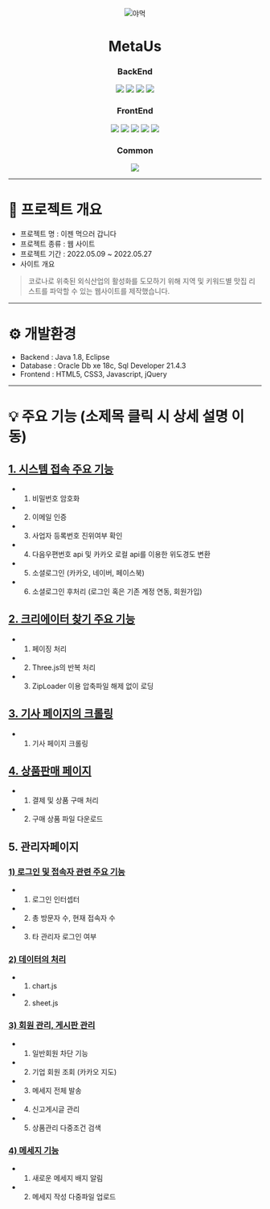 <div align="center">   
   
![야먹](https://user-images.githubusercontent.com/99188096/180593694-d9eeff0f-fb19-4bb1-a128-28bdea95055e.PNG)



# MetaUs
   
### BackEnd   
<img src="https://img.shields.io/badge/Java-007396?style=for-the-badge&logo=Java&logoColor=white"/></a>
<img src="https://img.shields.io/badge/Oracle-red?style=for-the-badge&logo=oracle&logoColor=white"/></a>
<img src="https://img.shields.io/badge/SqlDeveloper-548294?style=for-the-badge&logo=sqldeveloper&logoColor=white"/></a>
<img src="https://img.shields.io/badge/Tomcat-F8DC75?style=for-the-badge&logo=apachetomcat&logoColor=black"/></a>
### FrontEnd   
<img src="https://img.shields.io/badge/Html5-E34F26?style=for-the-badge&logo=Html5&logoColor=white"/></a>
<img src="https://img.shields.io/badge/CSS3-1572B6?style=for-the-badge&logo=CSS3&logoColor=white"/></a>
<img src="https://img.shields.io/badge/JavaScript-F7DF1E?style=for-the-badge&logo=javascript&logoColor=black"/></a>
<img src="https://img.shields.io/badge/jQuery-0769AD?style=for-the-badge&logo=jquery&logoColor=white"/></a>
<img src="https://img.shields.io/badge/Bootstrap-7952B3?style=for-the-badge&logo=bootstrap&logoColor=white"/></a>   
### Common   
<img src="https://img.shields.io/badge/kakao-FFCD00?style=for-the-badge&logo=kakao&logoColor=black"/></a>



</div>

***
# 📌 프로젝트 개요

- 프로젝트 명 : 이젠 먹으러 갑니다
- 프로젝트 종류 : 웹 사이트
- 프로젝트 기간 : 2022.05.09 ~ 2022.05.27
- 사이트 개요   
> 코로나로 위축된 외식산업의 활성화를 도모하기 위해 지역 및 키워드별 맛집 리스트를 파악할 수 있는 웹사이트를 제작했습니다.



   
***
# :gear: 개발환경

- Backend : Java 1.8, Eclipse
- Database : Oracle Db xe 18c, Sql Developer 21.4.3
- Frontend : HTML5, CSS3, Javascript, jQuery


***
# :bulb: 주요 기능 (소제목 클릭 시 상세 설명 이동)

## [1. 시스템 접속 주요 기능](https://github.com/KimJinoook/metaus/blob/main/%EC%A3%BC%EC%9A%94%EA%B8%B0%EB%8A%A5%EC%84%A4%EB%AA%85/systemConnect.md)   
   - 1. 비밀번호 암호화
   - 2. 이메일 인증
   - 3. 사업자 등록번호 진위여부 확인
   - 4. 다음우편번호 api 및 카카오 로컬 api를 이용한 위도경도 변환
   - 5. 소셜로그인 (카카오, 네이버, 페이스북)
   - 6. 소셜로그인 후처리 (로그인 혹은 기존 계정 연동, 회원가입)   
   
## [2. 크리에이터 찾기 주요 기능](https://github.com/KimJinoook/metaus/blob/main/%EC%A3%BC%EC%9A%94%EA%B8%B0%EB%8A%A5%EC%84%A4%EB%AA%85/findCreate.md)   
   - 1. 페이징 처리
   - 2. Three.js의 반복 처리
   - 3. ZipLoader 이용 압축파일 해제 없이 로딩   

## [3. 기사 페이지의 크롤링](https://github.com/KimJinoook/metaus/blob/main/%EC%A3%BC%EC%9A%94%EA%B8%B0%EB%8A%A5%EC%84%A4%EB%AA%85/newsCrawling.md)   
   - 1. 기사 페이지 크롤링   

## [4. 상품판매 페이지](https://github.com/KimJinoook/metaus/blob/main/%EC%A3%BC%EC%9A%94%EA%B8%B0%EB%8A%A5%EC%84%A4%EB%AA%85/pay.md)
   - 1. 결제 및 상품 구매 처리
   - 2. 구매 상품 파일 다운로드   


## 5. 관리자페이지
### [1) 로그인 및 접속자 관련 주요 기능](https://github.com/KimJinoook/metaus/blob/main/%EC%A3%BC%EC%9A%94%EA%B8%B0%EB%8A%A5%EC%84%A4%EB%AA%85/managerLogin.md)
   - 1. 로그인 인터셉터
   - 2. 총 방문자 수, 현재 접속자 수
   - 3. 타 관리자 로그인 여부   

### [2) 데이터의 처리](https://github.com/KimJinoook/metaus/blob/main/%EC%A3%BC%EC%9A%94%EA%B8%B0%EB%8A%A5%EC%84%A4%EB%AA%85/managerData.md)
   - 1. chart.js
   - 2. sheet.js   

### [3) 회원 관리, 게시판 관리](https://github.com/KimJinoook/metaus/blob/main/%EC%A3%BC%EC%9A%94%EA%B8%B0%EB%8A%A5%EC%84%A4%EB%AA%85/managerManage.md)
   - 1. 일반회원 차단 기능
   - 2. 기업 회원 조회 (카카오 지도)
   - 3. 메세지 전체 발송
   - 4. 신고게시글 관리   
   - 5. 상품관리 다중조건 검색   

### [4) 메세지 기능](https://github.com/KimJinoook/metaus/blob/main/%EC%A3%BC%EC%9A%94%EA%B8%B0%EB%8A%A5%EC%84%A4%EB%AA%85/managerMessage.md)   
   - 1. 새로운 메세지 배지 알림
   - 2. 메세지 작성 다중파일 업로드


